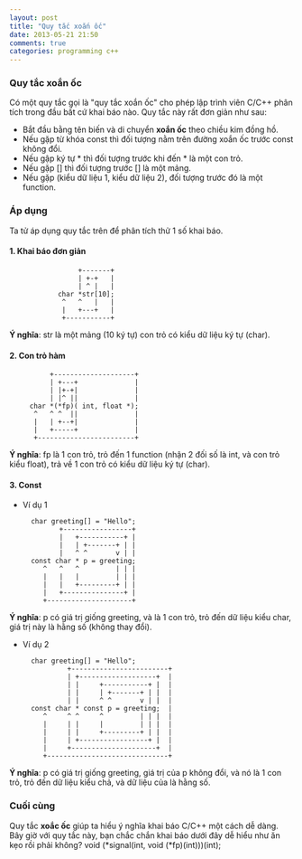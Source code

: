 ```yaml
---
layout: post
title: "Quy tắc xoắn ốc"
date: 2013-05-21 21:50
comments: true
categories: programming c++
---
```


### Quy tắc xoắn ốc
 
Có một quy tắc gọi là "quy tắc xoắn ốc" cho phép lập trình viên C/C++ phân tích trong đầu bất cứ khai báo nào. Quy tắc này rất đơn giản như sau:

* Bắt đầu bằng tên biến và di chuyển **xoắn ốc** theo chiều kim đồng hồ.
* Nếu gặp từ khóa const thì đối tượng nằm trên đường xoắn ốc trước const không đổi.
* Nếu gập ký tự * thì đối tượng trước khi đến * là một con trỏ.
* Nếu gặp [] thì đối tượng trước [] là một mảng.
* Nếu gặp (kiểu dữ liệu 1, kiểu dữ liệu 2), đối tượng trước đó là một function.


### Áp dụng

Ta tử áp dụng quy tắc trên để phân tích thử 1 số khai báo.

#### 1. Khai báo đơn giản

                     +-------+
                     | +-+   |
                     | ^ |   |
                char *str[10];
                 ^   ^   |   |
                 |   +---+   |
                 +-----------+

**Ý nghĩa**: str là một mảng (10 ký tự) con trỏ có kiểu dữ liệu ký tự (char).

#### 2. Con trỏ hàm

              +--------------------+
              | +---+              |
              | |+-+|              |                    
              | |^ ||              |
         char *(*fp)( int, float *);
          ^   ^ ^  ||              |
          |   | +--+|              |
          |   +-----+              |
          +------------------------+


**Ý nghĩa**: fp là 1 con trỏ, trỏ đến 1 function (nhận 2 đối số là int, và con trỏ kiểu float), trả về 1 con trỏ  có kiểu dữ liệu ký tự (char).

#### 3. Const

* Ví dụ 1	 

        char greeting[] = "Hello";
               +-----------------+
               |   +-----------+ |
               |   | +-------+ | |
               |   ^ ^       v | | 
        const char * p = greeting;
           ^   ^   ^         | | |
           |   |   |         | | |
           |   |   +---------+ | |
           |   +---------------+ |   
           +---------------------+

**Ý nghĩa**: p có giá trị giống greeting, và là 1 con trỏ, trỏ đến dữ liệu kiểu char, giá trị này là hằng số (không thay đổi).

* Ví dụ 2

        char greeting[] = "Hello";
                 +------------------------+   
                 | +-------------------+  |
                 | |     +-----------+ |  |
                 | |     | +-------+ | |  |
                 | |     ^ ^       v | |  |
        const char * const p = greeting;  |
           ^     ^ ^     ^         | | |  |
           |     | |     |         | | |  |
           |     | |     +---------+ | |  |
           |     | +-----------------+ |  |
           |     +---------------------+  |
           +------------------------------+

**Ý nghĩa**: p có giá trị giống greeting, giá trị của p không đổi, và nó là 1 con trỏ, trỏ đến dữ liệu kiểu chả, và dữ liệu của là hằng số.

### Cuối cùng

Quy tắc **xoắc ốc** giúp ta hiểu ý nghĩa khai báo C/C++ một cách dễ dàng. Bây giờ với quy tắc này, bạn chắc chắn khai báo dưới đây dễ hiểu như ăn kẹo rồi phải không?
    void (*signal(int, void (*fp)(int)))(int);
